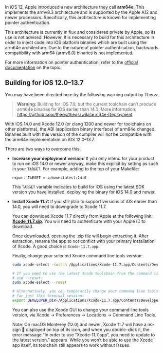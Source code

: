 In iOS 12, Apple introduced a new architecture they call **arm64e**. This implements the armv8.3 architecture and is supported by the Apple A12 and newer processors. Specifically, this architecture is known for implementing pointer authentication.

This architecture is currently in flux and considered private by Apple, so its use is not advised. However, it is necessary to build for this architecture in order to inject code into iOS platform binaries which are built using the arm64e architecture. Due to the nature of pointer authentication, backwards compatibility with arm64 (armv8.0) binaries is not implemented.

For more information on pointer authentication, refer to the [official documentation](https://developer.apple.com/documentation/security/preparing_your_app_to_work_with_pointer_authentication) on the topic.

## Building for iOS 12.0–13.7
You may have been directed here by the following warning output by Theos:

> **Warning:** Building for iOS 7.0, but the current toolchain can’t produce arm64e binaries for iOS earlier than 14.0. More information: https://github.com/theos/theos/wiki/arm64e-Deployment

With iOS 14.0 and Xcode 12.0 (or clang 1200 and newer for toolchains on other platforms), the ABI (application binary interface) of arm64e changed. Binaries built with this version of the compiler will *not* be compatible with the arm64e implementation on iOS 12.0–13.7.

There are two ways to overcome this:

* **Increase your deployment version:** If you only intend for your product to run on iOS 14.0 or newer anyway, make this explicit by setting as such in your `TARGET`. For example, adding to the top of your Makefile:

  ```make
  export TARGET = iphone:latest:14.0
  ```

  This `TARGET` variable indicates to build for iOS using the latest SDK version you have installed, deploying the binary for iOS 14.0 and newer.
* **Install Xcode 11.7:** If you still plan to support versions of iOS earlier than 14.0, you will need to downgrade to Xcode 11.7.

  You can download Xcode 11.7 directly from Apple at the following link: [**Xcode_11.7.xip**](https://developer.apple.com/services-account/download?path=/Developer_Tools/Xcode_11.7/Xcode_11.7.xip). You will need to authenticate with your Apple ID to download.

  Once downloaded, opening the .xip file will begin extracting it. After extraction, rename the app to not conflict with your primary installation of Xcode. A good choice is `Xcode-11.7.app`.

  Finally, change your selected Xcode command line tools version:

  ```bash
  sudo xcode-select -switch /Applications/Xcode-11.7.app/Contents/Developer

  # If you need to use the latest Xcode toolchain from the command line,
  # use --reset:
  sudo xcode-select --reset
  
  # Alternatively, you can temporarily change your command line tools version
  # for just this terminal session:
  export DEVELOPER_DIR=/Applications/Xcode-11.7.app/Contents/Developer
  ```

  You can also use the Xcode GUI to change your command line tools version, via Xcode &rarr; Preferences &rarr; Locations &rarr; Command Line Tools.

  Note: On macOS Monterey (12.0) and newer, Xcode 11.7 will have a no-sign 🚫 displayed on top of its icon, and when you double-click it, the error message “In order to use “Xcode-11.7.app”, you need to update to the latest version.” appears. While you won’t be able to use the Xcode app itself, its toolchain still appears to work without issues.
